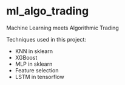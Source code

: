 # ml_algo_trading
 Machine Learning meets Algorithmic Trading
 
Techniques used in this project:
- KNN in sklearn
- XGBoost
- MLP in sklearn
- Feature selection
- LSTM in tensorflow